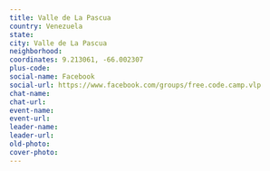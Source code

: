 ```yaml
---
title: Valle de La Pascua
country: Venezuela
state: 
city: Valle de La Pascua
neighborhood: 
coordinates: 9.213061, -66.002307
plus-code:
social-name: Facebook
social-url: https://www.facebook.com/groups/free.code.camp.vlp
chat-name:
chat-url:
event-name:
event-url:
leader-name:
leader-url:
old-photo: 
cover-photo:
---
```

